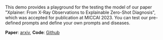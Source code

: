 This demo provides a playground for the testing the model of our paper "Xplainer: From X-Ray Observations to Explainable Zero-Shot Diagnosis", which was accepted for publication at MICCAI 2023. You can test our pre-defined prompts and define your own prompts and diseases.

**Paper**: [arxiv](https://arxiv.org/pdf/2303.13391.pdf), **Code**: [Github](https://github.com/ChantalMP/Xplainer)